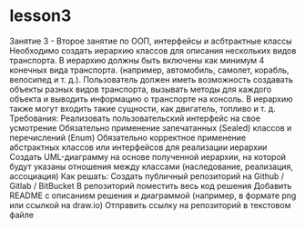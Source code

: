 # lesson3
Занятие 3 - Второе занятие по ООП, интерфейсы и асбтрактные
классы
Необходимо создать иерархию классов для описания нескольких видов транспорта. В иерархию
должны быть включены как минимум 4 конечных вида транспорта. (например, автомобиль, самолет,
корабль, велосипед и т. д.). Пользователь должен иметь возможность создавать объекты разных видов
транспорта, вызывать методы для каждого объекта и выводить информацию о транспорте на консоль.
В иерархию также могут входить такие сущности, как двигатель, топливо и т. д.
Требования:
Реализовать пользовательский интерфейс на свое усмотрение
Обязательно применение запечатанных (Sealed) классов и перечислений (Enum)
Обязательно корректное применение абстрактных классов или интерфейсов для реализации
иерархии
Создать UML-диаграмму на основе полученной иерархии, на которой будут указаны отношения
между классами (наследование, реализация, ассоциация)
Как решать:
Создать публичный репозиторий на Github / Gitlab / BitBucket
В репозиторий поместить весь код решения
Добавить README с описанием решения и диаграммой (например, в формате png или ссылкой на
draw.io)
Отправить ссылку на репозиторий в текстовом файле
